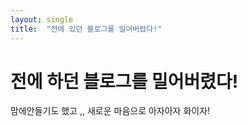 ```yaml
---
layout: single
title:  "전에 있던 블로그를 밀어버렸다!"
---
```


# 전에 하던 블로그를 밀어버렸다!

맘에안들기도 했고 ,, 새로운 마음으로 아자아자 화이자!
